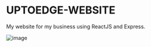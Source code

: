 # UPTOEDGE-WEBSITE
My website for my business using ReactJS and Express.

![image](https://user-images.githubusercontent.com/29159082/136239993-d1d96d4e-69f5-4866-8d24-fbd90c1a9351.png)
